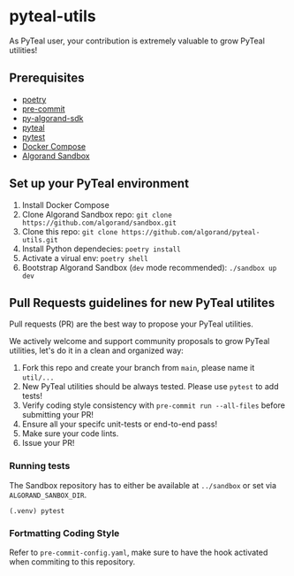 # pyteal-utils
As PyTeal user, your contribution is extremely valuable to grow PyTeal utilities!

## Prerequisites
- [poetry](https://python-poetry.org/)
- [pre-commit](https://pre-commit.com/)
- [py-algorand-sdk](https://github.com/algorand/py-algorand-sdk)
- [pyteal](https://github.com/algorand/pyteal)
- [pytest](https://docs.pytest.org/)
- [Docker Compose](https://docs.docker.com/compose/install/)
- [Algorand Sandbox](https://github.com/algorand/sandbox)

## Set up your PyTeal environment
1. Install Docker Compose
2. Clone Algorand Sandbox repo: `git clone https://github.com/algorand/sandbox.git`
3. Clone this repo: `git clone https://github.com/algorand/pyteal-utils.git`
4. Install Python dependecies: `poetry install`
5. Activate a virual env: `poetry shell`
6. Bootstrap Algorand Sandbox (`dev` mode recommended): `./sandbox up dev`

## Pull Requests guidelines for new PyTeal utilites
Pull requests (PR) are the best way to propose your PyTeal utilities.

We actively welcome and support community proposals to grow PyTeal utilities,
let's do it in a clean and organized way:

1. Fork this repo and create your branch from `main`, please name it `util/...`
2. New PyTeal utilities should be always tested. Please use `pytest` to add tests!
3. Verify coding style consistency with `pre-commit run --all-files` before submitting your PR!
4. Ensure all your specifc unit-tests or end-to-end pass!
5. Make sure your code lints.
6. Issue your PR!

### Running tests
The Sandbox repository has to either be available at `../sandbox` or set via `ALGORAND_SANBOX_DIR`.

```shell
(.venv) pytest
```

### Fortmatting Coding Style
Refer to `pre-commit-config.yaml`, make sure to have the hook activated when commiting to this repository.
